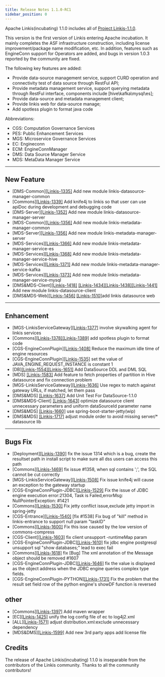```yaml
---
title: Release Notes 1.1.0-RC1
sidebar_position: 0
--- 
```


Apache Linkis(incubating) 1.1.0 includes all of [Project Linkis-1.1.0](https://github.com/apache/incubator-linkis/projects/14).

This version is the first version of Linkis entering Apache incubation. It mainly completes the ASF infrastructure construction, including license improvement/package name modification, etc. In addition, features such as EngineConn support for Operators are added, and bugs in version 1.0.3 reported by the community are fixed.

The following key features are added: 
* Provide data-source management service, support CURD operation and connectivity test of data source through RestFul API;
* Provide metadata management service, support querying metadata through RestFul interface, components include [hive\kafka\mysql\es];
* Provide data-source and metadata management client;
* Provide linkis web for data-source manage;
* Add spotless plugin to format java code


Abbreviations:
- CGS: Computation Governance Services
- PES: Public Enhancement Services
- MGS: Microservice Governance Services
- EC:  Engineconn
- ECM: EngineConnManager
- DMS: Data Source Manager Service
- MDS: MetaData Manager Service
---

## New Feature

* \[DMS-Common][[Linkis-1335]](https://github.com/apache/incubator-linkis/pull/1335) Add new module linkis-datasource-manager-common
* \[Commons][[Linkis-1339]](https://github.com/apache/incubator-linkis/pull/1339)  Add knife4j to linkis so that user can use apiDoc during development and debugging code
* \[DMS-Server][[Linkis-1352]](https://github.com/apache/incubator-linkis/pull/1352)  Add new module linkis-datasource-manager-server 
* \[MDS-Common][[Linkis-1356]](https://github.com/apache/incubator-linkis/pull/1356) Add new module linkis-metadata-manager-common
* \[MDS-Server][[Linkis-1356]](https://github.com/apache/incubator-linkis/pull/1356) Add new module linkis-metadata-manager-server
* \[MDS-Services][[Linkis-1366]](https://github.com/apache/incubator-linkis/pull/1366) Add new module linkis-metadata-manager-service-es
* \[MDS-Services][[Linkis-1368]](https://github.com/apache/incubator-linkis/pull/1368) Add new module linkis-metadata-manager-service-hive
* \[MDS-Services][[Linkis-1371]](https://github.com/apache/incubator-linkis/pull/1371) Add new module linkis-metadata-manager-service-kafka
* \[MDS-Services][[Linkis-1373]](https://github.com/apache/incubator-linkis/pull/1373) Add new module linkis-metadata-manager-service-mysql
* \[DMS&MDS-Client][[Linkis-1418]](https://github.com/apache/incubator-linkis/pull/1418) [[Linkis-1434]](https://github.com/apache/incubator-linkis/pull/1434)[[Linkis-1438]](https://github.com/apache/incubator-linkis/pull/1438)[[Linkis-1441]](https://github.com/apache/incubator-linkis/pull/1441) Add new module linkis-datasource-client
* \[DMS&MDS-Web][[Linkis-1456]](https://github.com/apache/incubator-linkis/pull/1456) [[Linkis-1510]](https://github.com/apache/incubator-linkis/pull/1510)add linkis datasource web

---

## Enhancement
* \[MGS-LinkisServiceGateway][[Linkis-1377]](https://github.com/apache/incubator-linkis/pull/1377) involve skywalking agent for linkis services 
* \[Commons][[Linkis-1378]](https://github.com/apache/incubator-linkis/pull/1378)[[Linkis-1389]](https://github.com/apache/incubator-linkis/pull/1389)  add spotless plugin to format code
* \[CGS-EngineConnPlugin][[Linkis-1408]](https://github.com/apache/incubator-linkis/pull/1408) Reduce the maximum idle time of engine resources
* \[CGS-EngineConnPlugin][[Linkis-1535]](https://github.com/apache/incubator-linkis/pull/1535) set the value of JAVA_ENGINE_REQUEST_INSTANCE is constant 1 
* \[DB][[Linkis-1554]](https://github.com/apache/incubator-linkis/pull/1554)[[Linkis-1651]](https://github.com/apache/incubator-linkis/pull/1651)  Add DataSource DDL and DML SQL
* \[MDS] [[Linkis-1583]](https://github.com/apache/incubator-linkis/pull/1583) Add feature to fetch properties of partition in Hive datasource and fix connection problem
* \[MGS-LinkisServiceGateway][[Linkis-1636]](https://github.com/apache/incubator-linkis/pull/1636) Use regex to match against gateway URLs, if matched, let them pass
* \[DMS&MDS] [[Linkis-1637]](https://github.com/apache/incubator-linkis/pull/1637) Add Unit Test For DataSource-1.1.0
* \[DMS&MDS-Client] [[Linkis-1643]](https://github.com/apache/incubator-linkis/pull/1643)  optimize datasource client unnecessary parameters and uniform dataSourceId parameter name 
* \[DMS&MDS] [[Linkis-1660]](https://github.com/apache/incubator-linkis/pull/1660) use spring-boot-starter-jetty(wip) 
* \[DMS&MDS] [[Linkis-1717]](https://github.com/apache/incubator-linkis/pull/1717) adjust module order to avoid missing server/* datasource lib

---
## Bugs Fix
* \[Deployment][[Linkis-1390]](https://github.com/apache/incubator-linkis/pull/1390)  fix the issue 1314 which is a bug, create the resultset path in install script to make sure all dss users can access this path
* \[Commons][[Linkis-1469]](https://github.com/apache/incubator-linkis/pull/1469) fix issue #1358, when sql contains ';', the SQL cannot be cut correctly  
* \[MGS-LinkisServiceGateway][[Linkis-1508]](https://github.com/apache/incubator-linkis/pull/1508) Fix issue knife4j will cause an exception to the gateway startup
* \[CGS-EngineConnPlugin-JDBC][[Linkis-1529]](https://github.com/apache/incubator-linkis/pull/1529) Fix the issue of JDBC engine execution error:21304, Task is Failed,errorMsg: NullPointerException: #1421
* \[Commons][[Linkis-1530]](https://github.com/apache/incubator-linkis/pull/1530) Fix jetty conflict issue,exclude jetty import in spring-jetty
* \[CGS-Entrance][[Linkis-1540]](https://github.com/apache/incubator-linkis/pull/1540) [fix #1538] Fix bug of "kill" method in linkis-entrance to support null param "taskID"
* \[Commons][[Linkis-1600]](https://github.com/apache/incubator-linkis/pull/1600) Fix this isse caused by the low version of commons-compress
* \[CGS-Client][[Linkis-1603]](https://github.com/apache/incubator-linkis/pull/1603) fix client unsupport -runtimeMap param 
* \[CGS-EngineConnPlugin-JDBC][[Linkis-1610]](https://github.com/apache/incubator-linkis/pull/1610) fix jdbc engine postgresql unsupport sql "show databases;" lead to exec fail
* \[Commons][[Linkis-1618]](https://github.com/apache/incubator-linkis/pull/1618) fix [Bug] The xml annotation of the Message object should be removed #1607
* \[CGS-EngineConnPlugin-JDBC][[Linkis-1646]](https://github.com/apache/incubator-linkis/pull/1646) fix the value is displayed as the object address when the JDBC engine queries complex type fields.
* \[CGS-EngineConnPlugin-PYTHON][[Linkis-1731]](https://github.com/apache/incubator-linkis/pull/1731) Fix the problem that the result set field row of the python engine's showDF function is reversed 

## other
*  \[Commons][[Linkis-1397]](https://github.com/apache/incubator-linkis/pull/1397) Add maven wrapper
* \[EC][[Linkis-1425]](https://github.com/apache/incubator-linkis/pull/1425) unify the log config file of ec to log4j2.xml
* \[ALL][[Linkis-1571]](https://github.com/apache/incubator-linkis/pull/1571) adjust distribution.xml:exclude unnecessary dependency
* \[MDS&DMS][[Linkis-1599]](https://github.com/apache/incubator-linkis/pull/1599)  Add new 3rd party apps add license file   


## Credits 

The release of Apache Linkis(incubating) 1.1.0 is inseparable from the contributors of the Linkis community. Thanks to all the community contributors! 